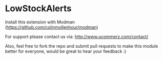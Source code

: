 LowStockAlerts
==============

Install this extension with Modman (https://github.com/colinmollenhour/modman)

For support please contact us via:
http://www.ucommerz.com/contact/


Also, feel free to fork the repo and submit pull requests to make this module better for everyone, would be great to hear your feedback :)
